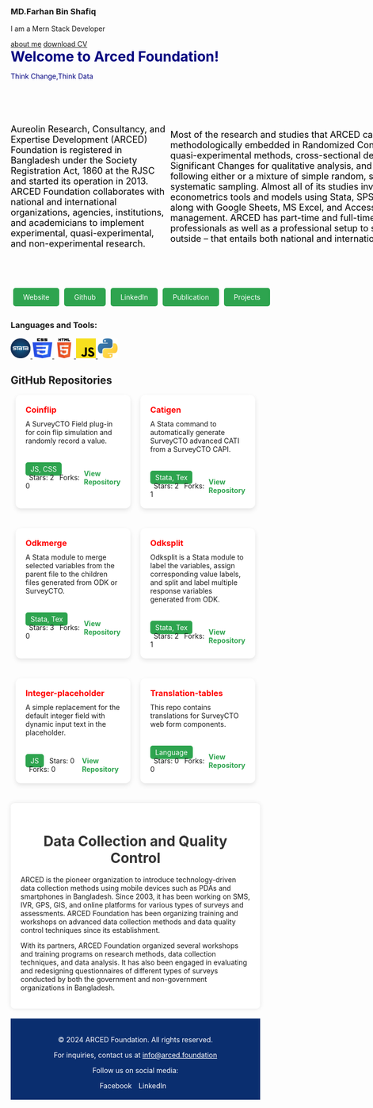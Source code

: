 <script src="https://cdn.jsdelivr.net/particles.js/2.0.0/particles.min.js"></script>
<body>
<section class="home" id="home">
<div id="particles-js"></div>
<div class="content">
            <img class="tilt" src="images/profile.jpg" alt="">
            <h3> MD.<span>Farhan Bin Shafiq</span> </h3>
            <p> I am a <span class="typing-text"> Mern Stack Developer </span> </p>
            <a href="#about" class="btn">about me</a>
            <a href="https://drive.google.com/file/d/1Nz2hGXIVs9RRV9kMom4HX1hQvjSTX02-/view?usp=share_link" class="btn">download CV</a>
        </div>

 </section>


<h1 style="color: navy; font-weight: bold; display: inline;">Welcome to Arced Foundation!</h1>
<p style="color:navy">Think Change,Think Data</p>
  
<div style="width: 900px; height: 400px;    display: flex; justify-content: center; align-items: center; color: black; font-size: 18px; border-radius: 0 0 10px 10px;">

  <p>
     Aureolin Research, Consultancy, and Expertise Development (ARCED) Foundation is registered in Bangladesh under the Society Registration Act, 1860 at the RJSC and started its operation in 2013. ARCED Foundation collaborates with national and international organizations, agencies, institutions, and academicians to implement experimental, quasi-experimental, and non-experimental research.

  Most of the research and studies that ARCED carried out were methodologically embedded in Randomized Controlled Trials (RCT), quasi-experimental methods, cross-sectional design, Most Significant Changes for qualitative analysis, and approaches following either or a mixture of simple random, stratified, clusters or systematic sampling. Almost all of its studies involve statistical and econometrics tools and models using Stata, SPSS, Python, or R along with Google Sheets, MS Excel, and Access for basic data management. ARCED has part-time and full-time in-house professionals as well as a professional setup to secure experts from outside – that entails both national and international professionals.
 </p>
</div>

<div style="display: flex; padding: 5px;">
  <a href="https://arced.foundation/" style="background-color: #2ea44f; color: white; padding: 10px 20px; text-decoration: none; border-radius: 5px; margin-right: 10px;">Website</a>
  <a href="https://github.com/ARCED-Foundation" style="background-color: #2ea44f; color: white; padding: 10px 20px; text-decoration: none; border-radius: 5px; margin-right: 10px;">Github</a>
  <a href="https://www.linkedin.com/company/aarced/?originalSubdomain=bd" style="background-color: #2ea44f; color: white; padding: 10px 20px; text-decoration: none; border-radius: 5px; margin-right: 10px;">LinkedIn</a>
  <a href="https://arced.foundation/publication.php" style="background-color: #2ea44f; color: white; padding: 10px 20px; text-decoration: none; border-radius: 5px; margin-right: 10px;">Publication</a>
  <a href="https://arced.foundation/project.php" style="background-color: #2ea44f; color: white; padding: 10px 20px; text-decoration: none; border-radius: 5px;">Projects</a>
</div>
<P></P>
<p></p>
 
 
<h3 align="left">Languages and Tools:</h3>
<p align="left">
  <!-- Dummy options added -->
  <a href="https://www.stata.com/" target="_blank" rel="noreferrer"> <img src="./assets/images/stata.png" alt="stata" width="40" height="40"/> </a>
  <a href="https://www.w3schools.com/css/" target="_blank" rel="noreferrer"> <img src="./assets/images/css.png" alt="css3" width="40" height="40"/> </a> 
  <a href="https://www.w3.org/html/" target="_blank" rel="noreferrer"> <img src="./assets/images/html.png" alt="html5" width="40" height="40"/> </a> 
  <a href="https://developer.mozilla.org/en-US/docs/Web/JavaScript" target="_blank" rel="noreferrer"> <img src="./assets/images/js.png" alt="javascript" width="40" height="40"/> </a> 
  <a href="https://www.python.org" target="_blank" rel="noreferrer"> <img src="./assets/images/python.jpeg" alt="python" width="40" height="40"/> </a> 
</p>

<h2>GitHub Repositories</h2>

 
<div style="display: flex; flex-wrap: wrap; justify-content: center; gap: 20px;">

  <!-- Coinflip Repository Card -->
  <div style="width: calc(50% - 20px); background-color: #ffffff; color: #1a1a1a; border-radius: 10px; box-shadow: 0px 4px 10px rgba(0, 0, 0, 0.1); margin-bottom: 20px; transition: transform 0.3s ease, background-color 0.3s ease; cursor: pointer;" onmouseover="this.style.transform='translateY(-5px)'; this.style.boxShadow='0px 8px 20px rgba(0, 0, 0, 0.2)'; this.style.backgroundColor='navy'; this.style.color='white';" onmouseout="this.style.transform='translateY(0)'; this.style.boxShadow='0px 4px 10px rgba(0, 0, 0, 0.1)'; this.style.backgroundColor='#ffffff'; this.style.color='#1a1a1a';">
    <div style="padding: 20px;">
      <h3 style="margin: 0;color:red">Coinflip</h3>
      <p style="margin: 10px 0 0;">A SurveyCTO Field plug-in for coin flip simulation and randomly record a value.</p>
    </div>
    <div style="padding: 20px;">
      <div style="display: flex; justify-content: space-between; align-items: center;">
        <div>
          <span style="background-color: #2ea44f; color: white; padding: 5px 10px; border-radius: 5px;">JS, CSS</span>
          <span style="margin-left: 7px;">Stars: 2</span>
          <span style="margin-left: 7px;">Forks: 0</span>
        </div>
        <a href="https://github.com/ARCED-Foundation/coinflip" style="text-decoration: none; color: #2ea44f; font-weight: bold;">View Repository</a>
      </div>
    </div>
  </div>

  <!-- Catigen Repository Card -->
  <div style="width: calc(50% - 20px); background-color: #ffffff; color: #1a1a1a; border-radius: 10px; box-shadow: 0px 4px 10px rgba(0, 0, 0, 0.1); margin-bottom: 20px; transition: transform 0.3s ease, background-color 0.3s ease; cursor: pointer;" onmouseover="this.style.transform='translateY(-5px)'; this.style.boxShadow='0px 8px 20px rgba(0, 0, 0, 0.2)'; this.style.backgroundColor='navy'; this.style.color='white';" onmouseout="this.style.transform='translateY(0)'; this.style.boxShadow='0px 4px 10px rgba(0, 0, 0, 0.1)'; this.style.backgroundColor='#ffffff'; this.style.color='#1a1a1a';">
    <div style="padding: 20px;">
      <h3 style="margin: 0;color:red">Catigen</h3>
      <p style="margin: 10px 0 0;">A Stata command to automatically generate SurveyCTO advanced CATI from a SurveyCTO CAPI.</p>
    </div>
    <div style="padding: 20px;">
      <div style="display: flex; justify-content: space-between; align-items: center;">
        <div>
          <span style="background-color: #2ea44f; color: white; padding: 5px 10px; border-radius: 5px;">Stata, Tex</span>
          <span style="margin-left: 7px;">Stars: 2</span>
          <span style="margin-left: 7px;">Forks: 1</span>
        </div>
        <a href="https://github.com/ARCED-Foundation/catigen" style="text-decoration: none; color: #2ea44f; font-weight: bold;">View Repository</a>
      </div>
    </div>
  </div>

  <!-- Odkmerge Repository Card -->
  <div style="width: calc(50% - 20px); background-color: #ffffff; color: #1a1a1a; border-radius: 10px; box-shadow: 0px 4px 10px rgba(0, 0, 0, 0.1); margin-bottom: 20px; transition: transform 0.3s ease, background-color 0.3s ease; cursor: pointer;" onmouseover="this.style.transform='translateY(-5px)'; this.style.boxShadow='0px 8px 20px rgba(0, 0, 0, 0.2)'; this.style.backgroundColor='navy'; this.style.color='white';" onmouseout="this.style.transform='translateY(0)'; this.style.boxShadow='0px 4px 10px rgba(0, 0, 0, 0.1)'; this.style.backgroundColor='#ffffff'; this.style.color='#1a1a1a';">
    <div style="padding: 20px;">
      <h3 style="margin: 0;color:red">Odkmerge</h3>
      <p style="margin: 10px 0 0;">A Stata module to merge selected variables from the parent file to the children files generated from ODK or SurveyCTO.</p>
    </div>
    <div style="padding: 20px;">
      <div style="display: flex; justify-content: space-between; align-items: center;">
        <div>
          <span style="background-color: #2ea44f; color: white; padding: 5px 10px; border-radius: 5px;">Stata, Tex</span>
          <span style="margin-left: 7px;">Stars: 3</span>
          <span style="margin-left: 7px;">Forks: 0</span>
        </div>
        <a href="https://github.com/ARCED-Foundation/odkmerge" style="text-decoration: none; color: #2ea44f; font-weight: bold;">View Repository</a>
      </div>
    </div>
  </div>

  <!-- Odksplit Repository Card -->
  <div style="width: calc(50% - 20px); background-color: #ffffff; color: #1a1a1a; border-radius: 10px; box-shadow: 0px 4px 10px rgba(0, 0, 0, 0.1); margin-bottom: 20px; transition: transform 0.3s ease, background-color 0.3s ease; cursor: pointer;" onmouseover="this.style.transform='translateY(-5px)'; this.style.boxShadow='0px 8px 20px rgba(0, 0, 0, 0.2)'; this.style.backgroundColor='navy'; this.style.color='white';" onmouseout="this.style.transform='translateY(0)'; this.style.boxShadow='0px 4px 10px rgba(0, 0, 0, 0.1)'; this.style.backgroundColor='#ffffff'; this.style.color='#1a1a1a';">
    <div style="padding: 20px;">
      <h3 style="margin: 0;color:red">Odksplit</h3>
      <p style="margin: 10px 0 0;">Odksplit is a Stata module to label the variables, assign corresponding value labels, and split and label multiple response variables generated from ODK.</p>
    </div>
    <div style="padding: 20px;">
      <div style="display: flex; justify-content: space-between; align-items: center;">
        <div>
          <span style="background-color: #2ea44f; color: white; padding: 5px 10px; border-radius: 5px;">Stata, Tex</span>
          <span style="margin-left: 7px;">Stars: 2</span>
          <span style="margin-left: 7px;">Forks: 1</span>
        </div>
        <a href="https://github.com/ARCED-Foundation/odksplit" style="text-decoration: none; color: #2ea44f; font-weight: bold;">View Repository</a>
      </div>
    </div>
  </div>

  <!-- Integer-placeholder Repository Card -->
  <div style="width: calc(50% - 20px); background-color: #ffffff; color: #1a1a1a; border-radius: 10px; box-shadow: 0px 4px 10px rgba(0, 0, 0, 0.1); margin-bottom: 20px; transition: transform 0.3s ease, background-color 0.3s ease; cursor: pointer;" onmouseover="this.style.transform='translateY(-5px)'; this.style.boxShadow='0px 8px 20px rgba(0, 0, 0, 0.2)'; this.style.backgroundColor='navy'; this.style.color='white';" onmouseout="this.style.transform='translateY(0)'; this.style.boxShadow='0px 4px 10px rgba(0, 0, 0, 0.1)'; this.style.backgroundColor='#ffffff'; this.style.color='#1a1a1a';">
    <div style="padding: 20px;">
      <h3 style="margin: 0;color:red">Integer-placeholder</h3>
      <p style="margin: 10px 0 0;">A simple replacement for the default integer field with dynamic input text in the placeholder.</p>
    </div>
    <div style="padding: 20px;">
      <div style="display: flex; justify-content: space-between; align-items: center;">
        <div>
          <span style="background-color: #2ea44f; color: white; padding: 5px 10px; border-radius: 5px;">JS</span>
          <span style="margin-left: 7px;">Stars: 0</span>
          <span style="margin-left: 7px;">Forks: 0</span>
        </div>
        <a href="https://github.com/ARCED-Foundation/integer-placeholder" style="text-decoration: none; color: #2ea44f; font-weight: bold;">View Repository</a>
      </div>
    </div>
  </div>

  <!-- Translation-tables Repository Card -->
  <div style="width: calc(50% - 20px); background-color: #ffffff; color: #1a1a1a; border-radius: 10px; box-shadow: 0px 4px 10px rgba(0, 0, 0, 0.1); margin-bottom: 20px; transition: transform 0.3s ease, background-color 0.3s ease; cursor: pointer;" onmouseover="this.style.transform='translateY(-5px)'; this.style.boxShadow='0px 8px 20px rgba(0, 0, 0, 0.2)'; this.style.backgroundColor='navy'; this.style.color='white';" onmouseout="this.style.transform='translateY(0)'; this.style.boxShadow='0px 4px 10px rgba(0, 0, 0, 0.1)'; this.style.backgroundColor='#ffffff'; this.style.color='#1a1a1a';">
    <div style="padding: 20px;">
      <h3 style="margin: 0;color:red">Translation-tables</h3>
      <p style="margin: 10px 0 0;">This repo contains translations for SurveyCTO web form components.</p>
    </div>
    <div style="padding: 20px;">
      <div style="display: flex; justify-content: space-between; align-items: center;">
        <div>
          <span style="background-color: #2ea44f; color: white; padding: 5px 10px; border-radius: 5px;">Language</span>
          <span style="margin-left: 7px;">Stars: 0</span>
          <span style="margin-left: 7px;">Forks: 0</span>
        </div>
        <a href="https://github.com/ARCED-Foundation/translation-tables" style="text-decoration: none; color: #2ea44f; font-weight: bold;">View Repository</a>
      </div>
    </div>
  </div>

</div>

 
<div style="max-width: 800px; margin: 20px auto; padding: 20px; background-color: #fff; border-radius: 8px; box-shadow: 0 0 10px rgba(0, 0, 0, 0.1);">
  <h1 style="color: #333; text-align: center;">Data Collection and Quality Control</h1>
  <p>ARCED is the pioneer organization to introduce technology-driven data collection methods using mobile devices such as PDAs and smartphones in Bangladesh. Since 2003, it has been working on SMS, IVR, GPS, GIS, and online platforms for various types of surveys and assessments. ARCED Foundation has been organizing training and workshops on advanced data collection methods and data quality control techniques since its establishment.</p>
  <p>With its partners, ARCED Foundation organized several workshops and training programs on research methods, data collection techniques, and data analysis. It has also been engaged in evaluating and redesigning questionnaires of different types of surveys conducted by both the government and non-government organizations in Bangladesh.</p>
</div>

 

  <footer style="background-color: #0a2e6f; color: white; padding: 20px; text-align: center;">
    <p>&copy; 2024 ARCED Foundation. All rights reserved.</p>
    <p>For inquiries, contact us at <a href="mailto:info@arced.foundation" style="color: white; text-decoration: underline;">info@arced.foundation</a></p>
    <p>Follow us on social media:</p>
    <div>
      <a href="#" style="color: white; text-decoration: none; margin-right: 10px;">Facebook</a>
      <a href="https://www.linkedin.com/company/aarced/?originalSubdomain=bd" style="color: white; text-decoration: none; margin-right: 10px;">LinkedIn</a>
    </div>
  </footer>

  <script>
    particlesJS("particles-js", {
        "particles": {
            "number": {
                "value": 80,
                "density": {
                    "enable": true,
                    "value_area": 800
                }
            },
            "color": {
                "value": "#ffffff"
            },
            "shape": {
                "type": "circle",
                "stroke": {
                    "width": 0,
                    "color": "#000000"
                },
                "polygon": {
                    "nb_sides": 5
                },
                "image": {
                    "src": "img/github.svg",
                    "width": 100,
                    "height": 100
                }
            },
            "opacity": {
                "value": 0.5,
                "random": false,
                "anim": {
                    "enable": false,
                    "speed": 1,
                    "opacity_min": 0.1,
                    "sync": false
                }
            },
            "size": {
                "value": 3,
                "random": true,
                "anim": {
                    "enable": false,
                    "speed": 40,
                    "size_min": 0.1,
                    "sync": false
                }
            },
            "line_linked": {
                "enable": true,
                "distance": 150,
                "color": "#ffffff",
                "opacity": 0.4,
                "width": 1
            },
            "move": {
                "enable": true,
                "speed": 6,
                "direction": "none",
                "random": false,
                "straight": false,
                "out_mode": "out",
                "bounce": false,
                "attract": {
                    "enable": false,
                    "rotateX": 600,
                    "rotateY": 1200
                }
            }
        },
        "interactivity": {
            "detect_on": "canvas",
            "events": {
                "onhover": {
                    "enable": true,
                    "mode": "grab"
                },
                "onclick": {
                    "enable": true,
                    "mode": "push"
                },
                "resize": true
            },
            "modes": {
                "grab": {
                    "distance": 140,
                    "line_linked": {
                        "opacity": 1
                    }
                },
                "bubble": {
                    "distance": 400,
                    "size": 40,
                    "duration": 2,
                    "opacity": 8,
                    "speed": 3
                },
                "repulse": {
                    "distance": 200,
                    "duration": 0.4
                },
                "push": {
                    "particles_nb": 4
                },
                "remove": {
                    "particles_nb": 2
                }
            }
        },
        "retina_detect": true
    });
</script>
</body>

